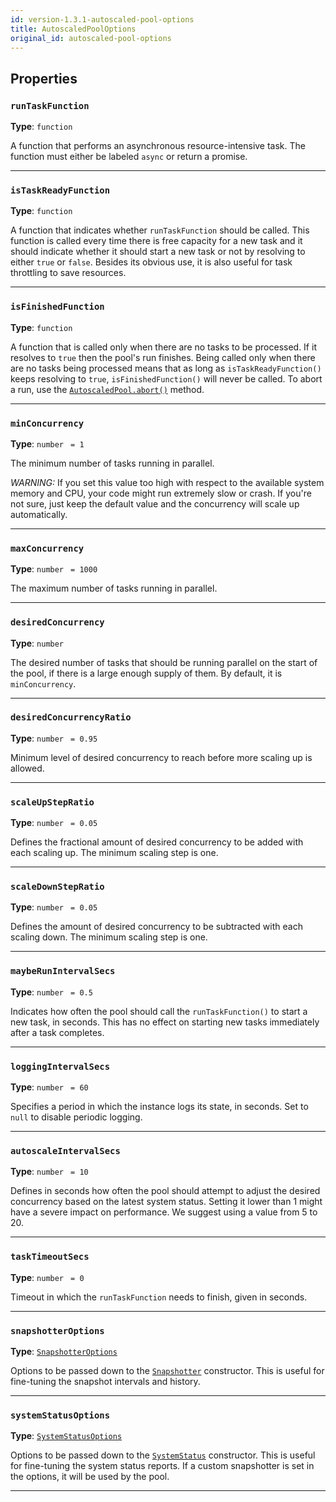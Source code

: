 ```yaml
---
id: version-1.3.1-autoscaled-pool-options
title: AutoscaledPoolOptions
original_id: autoscaled-pool-options
---
```


<a name="autoscaledpooloptions"></a>

## Properties

### `runTaskFunction`

**Type**: `function`

A function that performs an asynchronous resource-intensive task. The function must either be labeled `async` or return a promise.

---

### `isTaskReadyFunction`

**Type**: `function`

A function that indicates whether `runTaskFunction` should be called. This function is called every time there is free capacity for a new task and it
should indicate whether it should start a new task or not by resolving to either `true` or `false`. Besides its obvious use, it is also useful for
task throttling to save resources.

---

### `isFinishedFunction`

**Type**: `function`

A function that is called only when there are no tasks to be processed. If it resolves to `true` then the pool's run finishes. Being called only when
there are no tasks being processed means that as long as `isTaskReadyFunction()` keeps resolving to `true`, `isFinishedFunction()` will never be
called. To abort a run, use the [`AutoscaledPool.abort()`](../api/autoscaled-pool#abort) method.

---

### `minConcurrency`

**Type**: `number` <code> = 1</code>

The minimum number of tasks running in parallel.

_WARNING:_ If you set this value too high with respect to the available system memory and CPU, your code might run extremely slow or crash. If you're
not sure, just keep the default value and the concurrency will scale up automatically.

---

### `maxConcurrency`

**Type**: `number` <code> = 1000</code>

The maximum number of tasks running in parallel.

---

### `desiredConcurrency`

**Type**: `number`

The desired number of tasks that should be running parallel on the start of the pool, if there is a large enough supply of them. By default, it is
`minConcurrency`.

---

### `desiredConcurrencyRatio`

**Type**: `number` <code> = 0.95</code>

Minimum level of desired concurrency to reach before more scaling up is allowed.

---

### `scaleUpStepRatio`

**Type**: `number` <code> = 0.05</code>

Defines the fractional amount of desired concurrency to be added with each scaling up. The minimum scaling step is one.

---

### `scaleDownStepRatio`

**Type**: `number` <code> = 0.05</code>

Defines the amount of desired concurrency to be subtracted with each scaling down. The minimum scaling step is one.

---

### `maybeRunIntervalSecs`

**Type**: `number` <code> = 0.5</code>

Indicates how often the pool should call the `runTaskFunction()` to start a new task, in seconds. This has no effect on starting new tasks immediately
after a task completes.

---

### `loggingIntervalSecs`

**Type**: `number` <code> = 60</code>

Specifies a period in which the instance logs its state, in seconds. Set to `null` to disable periodic logging.

---

### `autoscaleIntervalSecs`

**Type**: `number` <code> = 10</code>

Defines in seconds how often the pool should attempt to adjust the desired concurrency based on the latest system status. Setting it lower than 1
might have a severe impact on performance. We suggest using a value from 5 to 20.

---

### `taskTimeoutSecs`

**Type**: `number` <code> = 0</code>

Timeout in which the `runTaskFunction` needs to finish, given in seconds.

---

### `snapshotterOptions`

**Type**: [`SnapshotterOptions`](../typedefs/snapshotter-options)

Options to be passed down to the [`Snapshotter`](../api/snapshotter) constructor. This is useful for fine-tuning the snapshot intervals and history.

---

### `systemStatusOptions`

**Type**: [`SystemStatusOptions`](../typedefs/system-status-options)

Options to be passed down to the [`SystemStatus`](../api/system-status) constructor. This is useful for fine-tuning the system status reports. If a
custom snapshotter is set in the options, it will be used by the pool.

---
